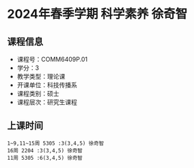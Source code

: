 # 2024年春季学期 科学素养 徐奇智






## 课程信息

- 课程号：COMM6409P.01
- 学分：3
- 教学类型：理论课
- 开课单位：科技传播系
- 课程类别：硕士
- 课程层次：研究生课程

## 上课时间

```
1~9,11~15周 5305 :3(3,4,5) 徐奇智
16周 2204 :3(3,4,5) 徐奇智
11周 5305 :6(3,4,5) 徐奇智
```

